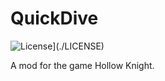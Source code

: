 # QuickDive

![License](https://img.shields.io/badge/license-MIT-green)](./LICENSE)

A mod for the game Hollow Knight.

